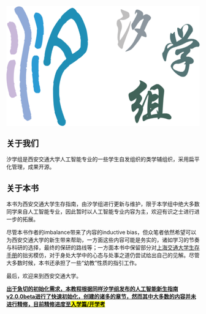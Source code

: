 <img src="./images/title.png" alt="title" style="display: block; margin: 0 auto; zoom: 50%;">

## 关于我们

汐学组是西安交通大学人工智能专业的一些学生自发组织的类学辅组织，采用扁平化管理，成果开源。

## 关于本书

本书为西安交通大学生存指南，由汐学组进行更新与维护，限于本学组中绝大多数同学来自人工智能专业，因此暂时以人工智能专业内容为主，欢迎有识之士进行进一步的拓展。

尽管本书作者的imbalance带来了内容的inductive bias，但众笔者依然希望可以为西安交通大学的新生带来帮助，一方面这些内容可能是务实的，诸如学习的节奏与科研的选择，最终的保研的路线等；一方面本书中保留部分对[上海交通大学生存手册](https://survivesjtu.gitbook.io/survivesjtumanual)的拙劣模仿，对于身处大学中的心态与处事之道仍尝试给出自己的见解。尽管大多数时候，本书还承担了一些“幼教”性质的指引工作。

最后，欢迎来到西安交通大学。

<u>**出于急切的初始化需求，本教程根据同样汐学组发布的[人工智能新生指南v2.0.0beta](https://xistudygroup.github.io/XiStudyGroup/%E4%BA%BA%E5%B7%A5%E6%99%BA%E8%83%BD%E6%96%B0%E7%94%9F%E6%8C%87%E5%8D%972024/)进行了快速初始化，创建的诸多的章节，然而其中大多数的内容并未进行精修，目前精修进度至<mark>入学篇/开学考</mark>**</u>
